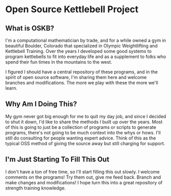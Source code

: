 # Open Source Kettlebell Project

## What is OSKB?

I'm a computational mathematician by trade, and for a while owned a gym in beautiful Boulder, Colorado that specialized in Olympic Weightlifting and Kettlebell Training.  Over the years I developed some good systems to program kettlebells to fit into everyday life and as a supplement to folks who spend their fun times in the mountains to the west.  

I figured I should have a central repository of these programs, and in the spirit of open source software, I'm sharing them here and welcome branches and modifications. The more we play with these the more we'll learn.

## Why Am I Doing This?

My gym never got big enough for me to quit my day job, and since I decided to shut it down, I'd like to share the methods I built up over the years. Most of this is going to just be a collection of programs or scripts to generate programs, there's not going to be much context into the whys or hows.  I'll still do consulting for people wanting expert advice. Think of this as the typical OSS method of giving the source away but still charging for support.

## I'm Just Starting To Fill This Out

I don't have a ton of free time, so I'll start filling this out slowly.  I welcome comments on the programs! Try them out, give me feed back. Branch and make changes and modifications!  I hope turn this into a great repository of strength training knowledge. 

